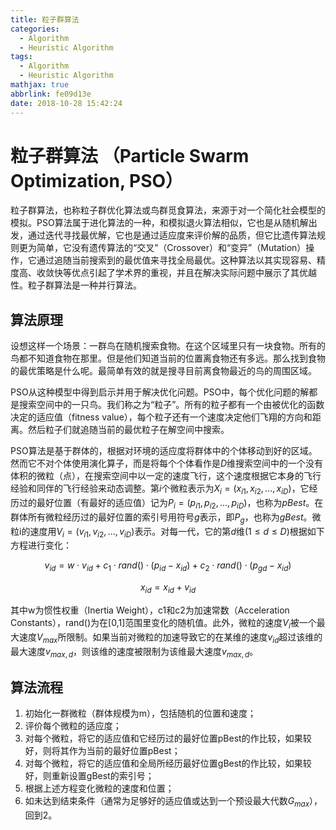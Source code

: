 ```yaml
---
title: 粒子群算法
categories:
  - Algorithm
  - Heuristic Algorithm
tags:
  - Algorithm
  - Heuristic Algorithm
mathjax: true
abbrlink: fe09d13e
date: 2018-10-28 15:42:24
---
```


# 粒子群算法 （Particle Swarm Optimization, PSO）

粒子群算法，也称粒子群优化算法或鸟群觅食算法，来源于对一个简化社会模型的模拟。PSO算法属于进化算法的一种，和模拟退火算法相似，它也是从随机解出发，通过迭代寻找最优解，它也是通过适应度来评价解的品质，但它比遗传算法规则更为简单，它没有遗传算法的“交叉”（Crossover）和“变异”（Mutation）操作，它通过追随当前搜索到的最优值来寻找全局最优。这种算法以其实现容易、精度高、收敛快等优点引起了学术界的重视，并且在解决实际问题中展示了其优越性。粒子群算法是一种并行算法。

<!-- more -->

## 算法原理

设想这样一个场景：一群鸟在随机搜索食物。在这个区域里只有一块食物。所有的鸟都不知道食物在那里。但是他们知道当前的位置离食物还有多远。那么找到食物的最优策略是什么呢。最简单有效的就是搜寻目前离食物最近的鸟的周围区域。

PSO从这种模型中得到启示并用于解决优化问题。PSO中，每个优化问题的解都是搜索空间中的一只鸟。我们称之为“粒子”。所有的粒子都有一个由被优化的函数决定的适应值（fitness value），每个粒子还有一个速度决定他们飞翔的方向和距离。然后粒子们就追随当前的最优粒子在解空间中搜索。

PSO算法是基于群体的，根据对环境的适应度将群体中的个体移动到好的区域。然而它不对个体使用演化算子，而是将每个个体看作是$D$维搜索空间中的一个没有体积的微粒（点），在搜索空间中以一定的速度飞行，这个速度根据它本身的飞行经验和同伴的飞行经验来动态调整。第$i$个微粒表示为$X_i = (x_{i1}, x_{i2}, ..., x_{iD})$，它经历过的最好位置（有最好的适应值）记为$P_i = (p_{i1}, p_{i2}, ..., p_{iD})$，也称为$pBest$。在群体所有微粒经历过的最好位置的索引号用符号$g$表示，即$P_g$，也称为$gBest$。微粒i的速度用$V_i = (v_{i1}, v_{i2}, ..., v_{iD})$表示。对每一代，它的第$d$维$(1 ≤ d ≤ D)$根据如下方程进行变化：

$$v_{id} = w \cdot v_{id} + c_1 \cdot rand() \cdot (p_{id} - x_{id}) + c_2 \cdot rand() \cdot (p_{gd} - x_{id})$$

$$x_{id} = x_{id} + v_{id}$$

其中w为惯性权重（Inertia Weight），c1和c2为加速常数（Acceleration Constants），rand()为在[0,1]范围里变化的随机值。此外，微粒的速度$V_i$被一个最大速度$V_{max}$所限制。如果当前对微粒的加速导致它的在某维的速度$v_{id}$超过该维的最大速度$v_{max,d}$，则该维的速度被限制为该维最大速度$v_{max,d}$。

## 算法流程

1. 初始化一群微粒（群体规模为m），包括随机的位置和速度；
2. 评价每个微粒的适应度；
3. 对每个微粒，将它的适应值和它经历过的最好位置pBest的作比较，如果较好，则将其作为当前的最好位置pBest；
4. 对每个微粒，将它的适应值和全局所经历最好位置gBest的作比较，如果较好，则重新设置gBest的索引号；
5. 根据上述方程变化微粒的速度和位置；
6. 如未达到结束条件（通常为足够好的适应值或达到一个预设最大代数$G_{max}$），回到2。

